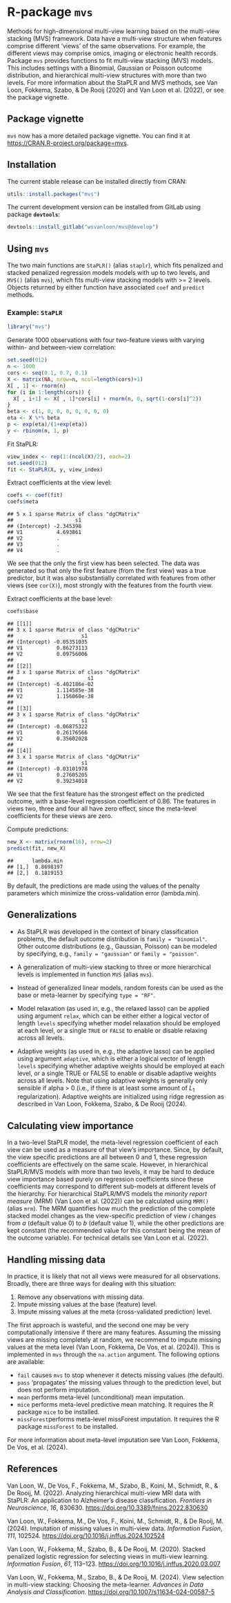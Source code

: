 # R-package **`mvs`**

Methods for high-dimensional multi-view learning based on the multi-view
stacking (MVS) framework. Data have a multi-view structure when features
comprise different ‘views’ of the same observations. For example, the
different views may comprise omics, imaging or electronic health
records. Package `mvs` provides functions to fit multi-view stacking
(MVS) models. This includes settings with a Binomial, Gaussian or
Poisson outcome distribution, and hierarchical multi-view structures
with more than two levels. For more information about the StaPLR and MVS
methods, see Van Loon, Fokkema, Szabo, & De Rooij (2020) and Van Loon et
al. (2022), or see the package vignette.

## Package vignette

`mvs` now has a more detailed package vignette. You can find it at
<https://CRAN.R-project.org/package=mvs>.

## Installation

The current stable release can be installed directly from CRAN:

``` r
utils::install.packages("mvs")
```

The current development version can be installed from GitLab using
package **`devtools`**:

``` r
devtools::install_gitlab("wsvanloon/mvs@develop")
```

## Using **`mvs`**

The two main functions are `StaPLR()` (alias `staplr`), which fits
penalized and stacked penalized regression models models with up to two
levels, and `MVS()` (alias `mvs`), which fits multi-view stacking models
with \>= 2 levels. Objects returned by either function have associated
`coef` and `predict` methods.

### Example: `StaPLR`

``` r
library("mvs")
```

Generate 1000 observations with four two-feature views with varying
within- and between-view correlation:

``` r
set.seed(012)
n <- 1000
cors <- seq(0.1, 0.7, 0.1)
X <- matrix(NA, nrow=n, ncol=length(cors)+1)
X[ , 1] <- rnorm(n)
for (i in 1:length(cors)) {
  X[ , i+1] <- X[ , 1]*cors[i] + rnorm(n, 0, sqrt(1-cors[i]^2))
}
beta <- c(1, 0, 0, 0, 0, 0, 0, 0)
eta <- X %*% beta
p <- exp(eta)/(1+exp(eta))
y <- rbinom(n, 1, p)
```

Fit StaPLR:

``` r
view_index <- rep(1:(ncol(X)/2), each=2)
set.seed(012)
fit <- StaPLR(X, y, view_index)
```

Extract coefficients at the view level:

``` r
coefs <- coef(fit)
coefs$meta
```

    ## 5 x 1 sparse Matrix of class "dgCMatrix"
    ##                    s1
    ## (Intercept) -2.345398
    ## V1           4.693861
    ## V2           .       
    ## V3           .       
    ## V4           .

We see that the only the first view has been selected. The data was
generated so that only the first feature (from the first view) was a
true predictor, but it was also substantially correlated with features
from other views (see `cor(X)`), most strongly with the features from
the fourth view.

Extract coefficients at the base level:

``` r
coefs$base
```

    ## [[1]]
    ## 3 x 1 sparse Matrix of class "dgCMatrix"
    ##                      s1
    ## (Intercept) -0.05351035
    ## V1           0.86273113
    ## V2           0.09756006
    ## 
    ## [[2]]
    ## 3 x 1 sparse Matrix of class "dgCMatrix"
    ##                        s1
    ## (Intercept) -6.402186e-02
    ## V1           1.114585e-38
    ## V2           1.156060e-38
    ## 
    ## [[3]]
    ## 3 x 1 sparse Matrix of class "dgCMatrix"
    ##                      s1
    ## (Intercept) -0.06875322
    ## V1           0.26176566
    ## V2           0.35602028
    ## 
    ## [[4]]
    ## 3 x 1 sparse Matrix of class "dgCMatrix"
    ##                      s1
    ## (Intercept) -0.03101978
    ## V1           0.27605205
    ## V2           0.39234018

We see that the first feature has the strongest effect on the predicted
outcome, with a base-level regression coefficient of 0.86. The features
in views two, three and four all have zero effect, since the meta-level
coefficients for these views are zero.

Compute predictions:

``` r
new_X <- matrix(rnorm(16), nrow=2)
predict(fit, new_X)
```

    ##      lambda.min
    ## [1,]  0.8698197
    ## [2,]  0.1819153

By default, the predictions are made using the values of the penalty
parameters which minimize the cross-validation error (lambda.min).

## Generalizations

-   As StaPLR was developed in the context of binary classification
    problems, the default outcome distribution is `family = "binomial"`.
    Other outcome distributions (e.g., Gaussian, Poisson) can be modeled
    by specifying, e.g., `family = "gaussian"` or `family = "poisson"`.

-   A generalization of multi-view stacking to three or more
    hierarchical levels is implemented in function `MVS` (alias `mvs`).

-   Instead of generalized linear models, random forests can be used as
    the base or meta-learner by specifying `type = "RF"`.

-   Model relaxation (as used in, e.g., the relaxed lasso) can be
    applied using argument `relax`, which can be either either a logical
    vector of length `levels` specifying whether model relaxation should
    be employed at each level, or a single `TRUE` or `FALSE` to enable
    or disable relaxing across all levels.

-   Adaptive weights (as used in, e.g., the adaptive lasso) can be
    applied using argument `adaptive`, which is either a logical vector
    of length `levels` specifying whether adaptive weights should be
    employed at each level, or a single TRUE or FALSE to enable or
    disable adaptive weights across all levels. Note that using adaptive
    weights is generally only sensible if alpha \> 0 (i.e., if there is
    at least some amount of *L*<sub>1</sub> regularization). Adaptive
    weights are initialized using ridge regression as described in Van
    Loon, Fokkema, Szabo, & De Rooij (2024).

## Calculating view importance

In a two-level StaPLR model, the meta-level regression coefficient of
each view can be used as a measure of that view’s importance. Since, by
default, the view specific predictions are all between 0 and 1, these
regression coefficients are effectively on the same scale. However, in
hierarchical StaPLR/MVS models with more than two levels, it may be hard
to deduce view importance based purely on regression coefficients since
these coefficients may correspond to different sub-models at different
levels of the hierarchy. For hierarchical StaPLR/MVS models the
*minority report measure* (MRM) (Van Loon et al. (2022)) can be
calculated using `MRM()` (alias `mrm`). The MRM quantifies how much the
prediction of the complete stacked model changes as the view-specific
prediction of view *i* changes from *a* (default value 0) to *b*
(default value 1), while the other predictions are kept constant (the
recommended value for this constant being the mean of the outcome
variable). For technical details see Van Loon et al. (2022).

## Handling missing data

In practice, it is likely that not all views were measured for all
observations. Broadly, there are three ways for dealing with this
situation:

1.  Remove any observations with missing data.
2.  Impute missing values at the base (feature) level.
3.  Impute missing values at the meta (cross-validated prediction)
    level.

The first approach is wasteful, and the second one may be very
computationally intensive if there are many features. Assuming the
missing views are missing completely at random, we recommend to impute
missing values at the meta level (Van Loon, Fokkema, De Vos, et al.
(2024)). This is implemented in `mvs` through the `na.action` argument.
The following options are available:

-   `fail` causes `mvs` to stop whenever it detects missing values (the
    default).
-   `pass` ‘propagates’ the missing values through to the prediction
    level, but does not perform imputation.
-   `mean` performs meta-level (unconditional) mean imputation.
-   `mice` performs meta-level predictive mean matching. It requires the
    R package `mice` to be installed.
-   `missForest`performs meta-level missForest imputation. It requires
    the R package `missForest` to be installed.

For more information about meta-level imputation see Van Loon, Fokkema,
De Vos, et al. (2024).

## References

Van Loon, W., De Vos, F., Fokkema, M., Szabo, B., Koini, M., Schmidt,
R., & De Rooij, M. (2022). Analyzing hierarchical multi-view MRI data
with StaPLR: An application to Alzheimer’s disease classification.
*Frontiers in Neuroscience*, *16*, 830630.
<https://doi.org/10.3389/fnins.2022.830630>

Van Loon, W., Fokkema, M., De Vos, F., Koini, M., Schmidt, R., & De
Rooij, M. (2024). Imputation of missing values in multi-view data.
*Information Fusion*, *111*, 102524.
<https://doi.org/10.1016/j.inffus.2024.102524>

Van Loon, W., Fokkema, M., Szabo, B., & De Rooij, M. (2020). Stacked
penalized logistic regression for selecting views in multi-view
learning. *Information Fusion*, *61*, 113–123.
<https://doi.org/10.1016/j.inffus.2020.03.007>

Van Loon, W., Fokkema, M., Szabo, B., & De Rooij, M. (2024). View
selection in multi-view stacking: Choosing the meta-learner. *Advances
in Data Analysis and Classification*.
<https://doi.org/10.1007/s11634-024-00587-5>
